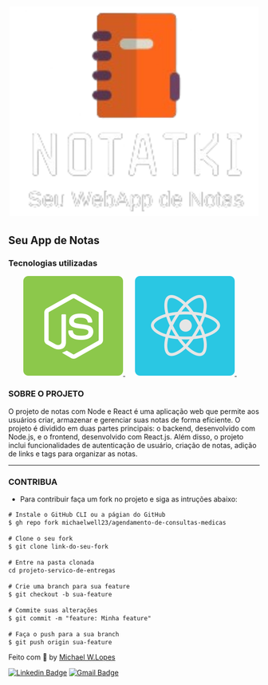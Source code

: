 <h1 align="center">
  <img alt="Notatki" title="Notatki" src="https://raw.githubusercontent.com/michaelwell23/aplicacao-Notatki/master/frontend/public/appLogo.png" width="500px" />
</h1>

## <p>Seu App de Notas</p>

### Tecnologias utilizadas

<p align="center">
  <a href="/backend/">
      <img src="https://raw.githubusercontent.com/michaelwell23/projeto-servico-de-entregas/master/server/.github/nodejs.svg" alt="Node.Js" />
  </a>&nbsp;&nbsp;&nbsp;&nbsp;
  <a href="/frontend/">
    <img src="https://raw.githubusercontent.com/michaelwell23/projeto-servico-de-entregas/master/server/.github/reactjs.svg" alt="ReactJS">
  </a>&nbsp;&nbsp;&nbsp;&nbsp;
</p>

### SOBRE O PROJETO

O projeto de notas com Node e React é uma aplicação web que permite aos usuários criar, armazenar e gerenciar suas notas de forma eficiente. O projeto é dividido em duas partes principais: o backend, desenvolvido com Node.js, e o frontend, desenvolvido com React.js. Além disso, o projeto inclui funcionalidades de autenticação de usuário, criação de notas, adição de links e tags para organizar as notas.

---

### CONTRIBUA

- Para contribuir faça um fork no projeto e siga as intruções abaixo:

```
# Instale o GitHub CLI ou a págian do GitHub
$ gh repo fork michaelwell23/agendamento-de-consultas-medicas

# Clone o seu fork
$ git clone link-do-seu-fork

# Entre na pasta clonada
cd projeto-servico-de-entregas

# Crie uma branch para sua feature
$ git checkout -b sua-feature

# Commite suas alterações
$ git commit -m "feature: Minha feature"

# Faça o push para a sua branch
$ git push origin sua-feature

```

Feito com :purple_heart: by [Michael W.Lopes](https://github.com/michael23-lopes)

[![Linkedin Badge](https://img.shields.io/badge/-Michael%20Lopes-blue?style=flat-square&logo=Linkedin&logoColor=white&link=https://www.linkedin.com/in/michael-wellington-lopes/)](https://www.linkedin.com/in/michael-wellington-lopes/)
[![Gmail Badge](https://img.shields.io/badge/-michael23.wellington@gmail.com-c14438?style=flat-square&logo=Gmail&logoColor=white&link=mailto:michael23.wellington@gmail.com)](mailto:michael23.wellington@gmail.com)
